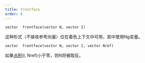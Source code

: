 ```yaml
---
title: frontface
order: 8
---
```

`vector  frontface(vector N, vector I)`

这种形式（不接收参考向量）仅在着色上下文中可用，其中使用Ng变量。

`vector  frontface(vector N, vector I, vector Nref)`

如果[点积](../math/dot "返回参数之间的点积")(I, Nref)小于零，则N将被取反。
